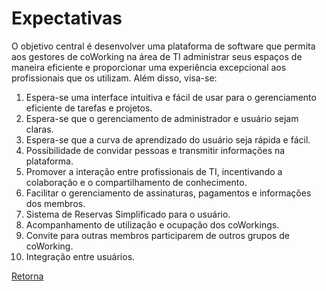 # Expectativas

O objetivo central é desenvolver uma plataforma de software que permita aos gestores de coWorking na área de TI administrar seus espaços de maneira eficiente e proporcionar uma experiência excepcional aos profissionais que os utilizam. Além disso, visa-se:

1. Espera-se uma interface intuitiva e fácil de usar para o gerenciamento eficiente de tarefas e projetos.
2. Espera-se que o gerenciamento de administrador e usuário sejam claras.
3. Espera-se que a curva de aprendizado do usuário seja rápida e fácil.
4. Possibilidade de convidar pessoas e transmitir informações na plataforma.
5. Promover a interação entre profissionais de TI, incentivando a colaboração e o compartilhamento de conhecimento.
6. Facilitar o gerenciamento de assinaturas, pagamentos e informações dos membros.
7. Sistema de Reservas Simplificado para o usuário.
8. Acompanhamento de utilização e ocupação dos coWorkings.
9. Convite para outras membros participarem de outros grupos de coWorking.
10. Integração entre usuários.

[Retorna](../README.md)

